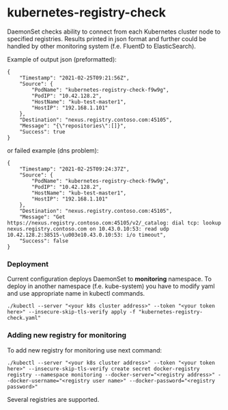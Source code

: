 # kubernetes-registry-check

DaemonSet checks ability to connect from each Kubernetes cluster node to specified registries.
Results printed in json format and further could be handled by other monitoring system (f.e. FluentD to ElasticSearch).


Example of output json (preformatted):
```
{
	"Timestamp": "2021-02-25T09:21:56Z",
	"Source": {
		"PodName": "kubernetes-registry-check-f9w9g",
		"PodIP": "10.42.128.2",
		"HostName": "kub-test-master1",
		"HostIP": "192.168.1.101"
	},
	"Destination": "nexus.registry.contoso.com:45105",
	"Message": "{\"repositories\":[]}",
	"Success": true
}
```
or failed example (dns problem):
```
{
	"Timestamp": "2021-02-25T09:24:37Z",
	"Source": {
		"PodName": "kubernetes-registry-check-f9w9g",
		"PodIP": "10.42.128.2",
		"HostName": "kub-test-master1",
		"HostIP": "192.168.1.101"
	},
	"Destination": "nexus.registry.contoso.com:45105",
	"Message": "Get https://nexus.registry.contoso.com:45105/v2/_catalog: dial tcp: lookup nexus.registry.contoso.com on 10.43.0.10:53: read udp 10.42.128.2:38515-\u003e10.43.0.10:53: i/o timeout",
	"Success": false
}
```

### Deployment
Current configuration deploys DaemonSet to **monitoring** namespace. To deploy in another namespace (f.e. kube-system) you have to modify yaml and use appropriate name in kubectl commands.

```
./kubectl --server "<your k8s cluster address>" --token "<your token here>" --insecure-skip-tls-verify apply -f "kubernetes-registry-check.yaml"
```
### Adding new registry for monitoring
To add new registry for monitoring use next command:
```
./kubectl --server "<your k8s cluster address>" --token "<your token here>" --insecure-skip-tls-verify create secret docker-registry registry --namespace monitoring --docker-server="<registry address>" --docker-username="<registry user name>" --docker-password="<registry password>"
```
Several registries are supported.

